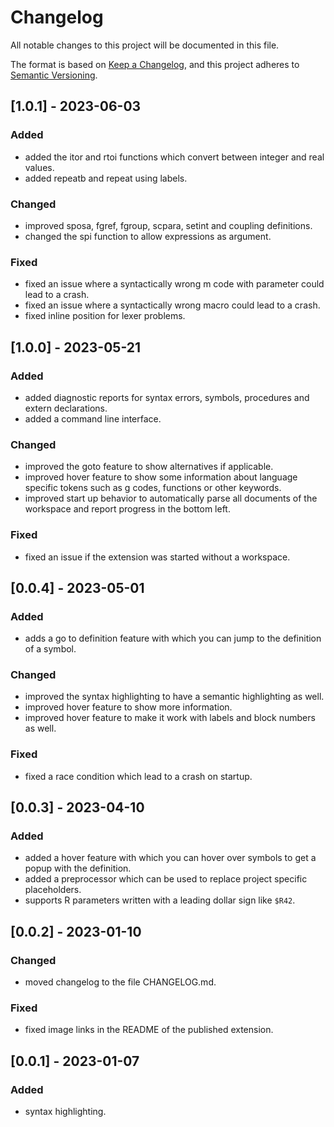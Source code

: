 # Changelog

All notable changes to this project will be documented in this file.

The format is based on [Keep a Changelog](https://keepachangelog.com/en/1.0.0/),
and this project adheres to [Semantic Versioning](https://semver.org/spec/v2.0.0.html).

## [1.0.1] - 2023-06-03

### Added 

- added the itor and rtoi functions which convert between integer and real values.
- added repeatb and repeat using labels.

### Changed 

- improved sposa, fgref, fgroup, scpara, setint and coupling definitions.
- changed the spi function to allow expressions as argument.

### Fixed 

- fixed an issue where a syntactically wrong m code with parameter could lead to a crash.
- fixed an issue where a syntactically wrong macro could lead to a crash.
- fixed inline position for lexer problems.

## [1.0.0] - 2023-05-21

### Added 

- added diagnostic reports for syntax errors, symbols, procedures and extern declarations.
- added a command line interface.

### Changed 

- improved the goto feature to show alternatives if applicable.
- improved hover feature to show some information about language specific tokens such as g codes, functions or other keywords.
- improved start up behavior to automatically parse all documents of the workspace and report progress in the bottom left.

### Fixed 

- fixed an issue if the extension was started without a workspace.

## [0.0.4] - 2023-05-01

### Added 

- adds a go to definition feature with which you can jump to the definition of a symbol.

### Changed 

- improved the syntax highlighting to have a semantic highlighting as well.
- improved hover feature to show more information.
- improved hover feature to make it work with labels and block numbers as well.

### Fixed 

- fixed a race condition which lead to a crash on startup.

## [0.0.3] - 2023-04-10

### Added 

- added a hover feature with which you can hover over symbols to get a popup with the definition.
- added a preprocessor which can be used to replace project specific placeholders.
- supports R parameters written with a leading dollar sign like `$R42`.

## [0.0.2] - 2023-01-10

### Changed 

- moved changelog to the file CHANGELOG.md.

### Fixed

- fixed image links in the README of the published extension.

## [0.0.1] - 2023-01-07

### Added 

- syntax highlighting.